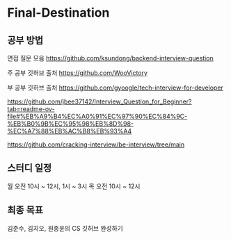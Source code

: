 # Final-Destination

## 공부 방법
면접 질문 모음 https://github.com/ksundong/backend-interview-question

주 공부 깃허브 출처 https://github.com/WooVictory

부 공부 깃허브 출처 https://github.com/gyoogle/tech-interview-for-developer

https://github.com/jbee37142/Interview_Question_for_Beginner?tab=readme-ov-file#%EB%A9%B4%EC%A0%91%EC%97%90%EC%84%9C-%EB%B0%9B%EC%95%98%EB%8D%98-%EC%A7%88%EB%AC%B8%EB%93%A4

https://github.com/cracking-interview/be-interview/tree/main

## 스터디 일정
월 오전 10시 ~ 12시, 1시 ~ 3시
목 오전 10시 ~ 12시

## 최종 목표
김준수, 김지오, 원종윤의 CS 깃허브 완성하기
